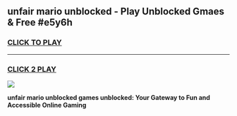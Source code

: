 
## unfair mario unblocked - Play Unblocked Gmaes & Free #e5y6h
<h3>
<a href="https://news.freeplayer.one?title=unfair_mario_unblocked&ref=03M">CLICK TO PLAY</a></h3>
<hr>

<h3>
<a href="https://news.freeplayer.one?title=unfair_mario_unblocked&ref=03M">CLICK 2 PLAY</a>
  
</h3>

<a href="https://news.freeplayer.one?title=unfair_mario_unblocked&ref=03M"><img src="https://clearcache.store/games.png"></a>


**unfair mario unblocked games unblocked: Your Gateway to Fun and Accessible Online Gaming**
